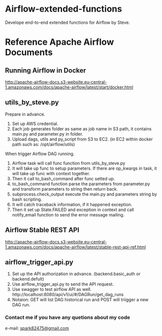 # Airflow-extended-functions
Develope end-to-end extended functions for Airflow by Steve.

# Reference Apache Airflow Documents
## Running Airflow in Docker
http://apache-airflow-docs.s3-website.eu-central-1.amazonaws.com/docs/apache-airflow/latest/start/docker.html

## utils_by_steve.py
Prepare in advance.
1. Set up AWS credential.
2. Each job generates folder as same as job name in S3 path, it contains main.py and parameter.py in folder.
3. Upload dags, utils and py_script from S3 to EC2. 
(in EC2 within docker path such as: /opt/airflow/utils)

When trigger Airflow DAG running.
1. Airflow task will call func function from utils_by_steve.py
2. It will take up func to setup parameters. If there are op_kwargs in task, it will take up func with context together.
3. Then it call to_bash_command after func setted up.
4. to_bash_command function parse the parameters from parameter.py and transform parameters to string then return back.
5. subprocess.check_output execute the main.py and parameters string by bash scripting.
6. It will catch traceback information, if it happened exception.
7. Then it set up State.FAILED and exception in context and call notify_email function to send the error message mailing.


## Airflow Stable REST API
http://apache-airflow-docs.s3-website.eu-central-1.amazonaws.com/docs/apache-airflow/latest/stable-rest-api-ref.html
## airflow_trigger_api.py
1. Set up the API authorization in advance. (backend.basic_auth or backend.defult)
2. Use airflow_trigger_api.py to send the API request.
3. Use swagger to test airflow API as well.  http://localhost:8080/api/v1/ui/#/DAGRun/get_dag_runs
4. Notaion: GET will list DAG historical run and POST will triigger a new DAG run.

### Contact me if you have any quetions about my code
e-mail: spark82475@gmail.com